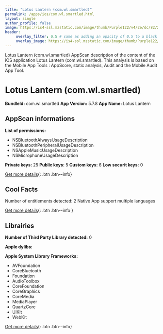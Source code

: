 ```yaml
---
title: "Lotus Lantern (com.wl.smartled)"
permalink: /apps/ios/com.wl.smartled.html
layout: single
author_profile: false
image: https://is4-ssl.mzstatic.com/image/thumb/Purple122/v4/2e/dc/82/2edc8261-b108-e7c6-b139-4a574f0b610e/AppIcon-1x_U007emarketing-0-2-0-0-85-220.jpeg/512x512bb.jpg
header: 
     overlay_filter: 0.5 # same as adding an opacity of 0.5 to a black background
     overlay_image: https://is4-ssl.mzstatic.com/image/thumb/Purple122/v4/2e/dc/82/2edc8261-b108-e7c6-b139-4a574f0b610e/AppIcon-1x_U007emarketing-0-2-0-0-85-220.jpeg/512x512bb.jpg
---
```

Lotus Lantern (com.wl.smartled) AppScan description of the content of the iOS application Lotus Lantern (com.wl.smartled). This analysis is based on the Mobile App Tools : AppScore, static analysis, Audit and the Mobile Audit App Tool.

# Lotus Lantern (com.wl.smartled)

**BundleId:** com.wl.smartled
**App Version:** 5.7.8
**App Name:** Lotus Lantern


## AppScan informations 

**List of permissions:** 
- NSBluetoothAlwaysUsageDescription
- NSBluetoothPeripheralUsageDescription
- NSAppleMusicUsageDescription
- NSMicrophoneUsageDescription
  
  
**Private keys:** 25
**Public keys:** 5
**Custom keys:** 6
**Low securit keys:** 0
  
[Get more details](/pricing.html){: .btn .btn--info}

## Cool Facts

Number of entitlements detected: 2
Native App
support multiple languages
  
[Get more details](/pricing.html){: .btn .btn--info }

## Librairies 
**Number of Third Party Library detected:** 0


**Apple dylibs:**


**Apple System Library Frameworks:**
- AVFoundation
- CoreBluetooth
- Foundation
- AudioToolbox
- CoreFoundation
- CoreGraphics
- CoreMedia
- MediaPlayer
- QuartzCore
- UIKit
- WebKit


  
[Get more details](/pricing.html){: .btn .btn--info}

